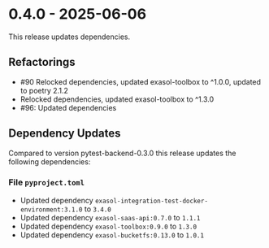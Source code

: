 # 0.4.0 - 2025-06-06

This release updates dependencies.

## Refactorings

* #90 Relocked dependencies, updated exasol-toolbox to ^1.0.0, updated to poetry 2.1.2
* Relocked dependencies, updated exasol-toolbox to ^1.3.0
* #96: Updated dependencies

## Dependency Updates

Compared to version pytest-backend-0.3.0 this release updates the following dependencies:

### File `pyproject.toml`

* Updated dependency `exasol-integration-test-docker-environment:3.1.0` to `3.4.0`
* Updated dependency `exasol-saas-api:0.7.0` to `1.1.1`
* Updated dependency `exasol-toolbox:0.9.0` to `1.3.0`
* Updated dependency `exasol-bucketfs:0.13.0` to `1.0.1`
